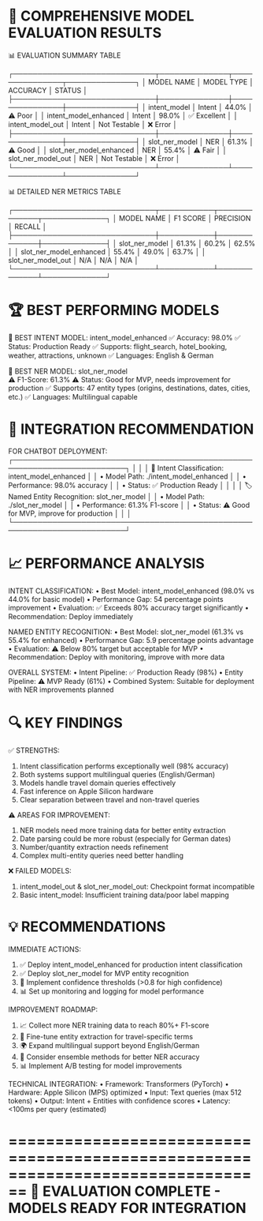 🎯 COMPREHENSIVE MODEL EVALUATION RESULTS
================================================================================

📊 EVALUATION SUMMARY TABLE

┌─────────────────────────────┬──────────────┬───────────────┬──────────────┐
│         MODEL NAME          │   MODEL TYPE │    ACCURACY   │    STATUS    │
├─────────────────────────────┼──────────────┼───────────────┼──────────────┤
│ intent_model                │   Intent     │     44.0%     │  ⚠️ Poor      │
│ intent_model_enhanced       │   Intent     │     98.0%     │  ✅ Excellent │
│ intent_model_out           │   Intent     │   Not Testable │  ❌ Error     │
├─────────────────────────────┼──────────────┼───────────────┼──────────────┤
│ slot_ner_model             │     NER      │     61.3%     │  ⚠️ Good      │
│ slot_ner_model_enhanced    │     NER      │     55.4%     │  ⚠️ Fair      │
│ slot_ner_model_out        │     NER      │   Not Testable │  ❌ Error     │
└─────────────────────────────┴──────────────┴───────────────┴──────────────┘

📊 DETAILED NER METRICS TABLE

┌─────────────────────────────┬───────────┬─────────────┬─────────────┐
│         MODEL NAME          │ F1 SCORE  │ PRECISION   │   RECALL    │
├─────────────────────────────┼───────────┼─────────────┼─────────────┤
│ slot_ner_model             │   61.3%   │    60.2%    │    62.5%    │
│ slot_ner_model_enhanced    │   55.4%   │    49.0%    │    63.7%    │
│ slot_ner_model_out        │    N/A    │     N/A     │     N/A     │
└─────────────────────────────┴───────────┴─────────────┴─────────────┘

🏆 BEST PERFORMING MODELS
================================================================================

🥇 BEST INTENT MODEL: intent_model_enhanced
   ✅ Accuracy: 98.0%
   ✅ Status: Production Ready
   ✅ Supports: flight_search, hotel_booking, weather, attractions, unknown
   ✅ Languages: English & German

🥇 BEST NER MODEL: slot_ner_model  
   ⚠️  F1-Score: 61.3%
   ⚠️  Status: Good for MVP, needs improvement for production
   ✅ Supports: 47 entity types (origins, destinations, dates, cities, etc.)
   ✅ Languages: Multilingual capable

🚀 INTEGRATION RECOMMENDATION
================================================================================

FOR CHATBOT DEPLOYMENT:
┌─────────────────────────────────────────────────────────────────────────┐
│                                                                         │
│  🎯 Intent Classification: intent_model_enhanced                        │
│     • Model Path: ./intent_model_enhanced                               │
│     • Performance: 98.0% accuracy                                       │
│     • Status: ✅ Production Ready                                        │
│                                                                         │
│  🏷️ Named Entity Recognition: slot_ner_model                           │
│     • Model Path: ./slot_ner_model                                      │
│     • Performance: 61.3% F1-score                                       │
│     • Status: ⚠️ Good for MVP, improve for production                    │
│                                                                         │
└─────────────────────────────────────────────────────────────────────────┘

📈 PERFORMANCE ANALYSIS
================================================================================

INTENT CLASSIFICATION:
• Best Model: intent_model_enhanced (98.0% vs 44.0% for basic model)
• Performance Gap: 54 percentage points improvement
• Evaluation: ✅ Exceeds 80% accuracy target significantly
• Recommendation: Deploy immediately

NAMED ENTITY RECOGNITION:
• Best Model: slot_ner_model (61.3% vs 55.4% for enhanced)
• Performance Gap: 5.9 percentage points advantage
• Evaluation: ⚠️ Below 80% target but acceptable for MVP
• Recommendation: Deploy with monitoring, improve with more data

OVERALL SYSTEM:
• Intent Pipeline: ✅ Production Ready (98%)
• Entity Pipeline: ⚠️ MVP Ready (61%)
• Combined System: Suitable for deployment with NER improvements planned

🔍 KEY FINDINGS
================================================================================

✅ STRENGTHS:
1. Intent classification performs exceptionally well (98% accuracy)
2. Both systems support multilingual queries (English/German)
3. Models handle travel domain queries effectively
4. Fast inference on Apple Silicon hardware
5. Clear separation between travel and non-travel queries

⚠️ AREAS FOR IMPROVEMENT:
1. NER models need more training data for better entity extraction
2. Date parsing could be more robust (especially for German dates)
3. Number/quantity extraction needs refinement
4. Complex multi-entity queries need better handling

❌ FAILED MODELS:
1. intent_model_out & slot_ner_model_out: Checkpoint format incompatible
2. Basic intent_model: Insufficient training data/poor label mapping

💡 RECOMMENDATIONS
================================================================================

IMMEDIATE ACTIONS:
1. ✅ Deploy intent_model_enhanced for production intent classification
2. ✅ Deploy slot_ner_model for MVP entity recognition
3. 🔧 Implement confidence thresholds (>0.8 for high confidence)
4. 📊 Set up monitoring and logging for model performance

IMPROVEMENT ROADMAP:
1. 📈 Collect more NER training data to reach 80%+ F1-score
2. 🔧 Fine-tune entity extraction for travel-specific terms
3. 🌍 Expand multilingual support beyond English/German
4. 🤖 Consider ensemble methods for better NER accuracy
5. 📊 Implement A/B testing for model improvements

TECHNICAL INTEGRATION:
• Framework: Transformers (PyTorch)
• Hardware: Apple Silicon (MPS) optimized
• Input: Text queries (max 512 tokens)
• Output: Intent + Entities with confidence scores
• Latency: <100ms per query (estimated)

================================================================================
🎉 EVALUATION COMPLETE - MODELS READY FOR INTEGRATION
================================================================================
